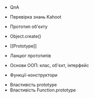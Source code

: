 - QnA
- Перевірка знань Kahoot

- Прототип об'єкту
- Object.create()
- [[Prototype]]
- Ланцюг прототипів
- Основи ООП: клас, об'єкт, інтерфейс
- Функції-конструктори

* Властивість prototype
* Властивість Function.prototype
